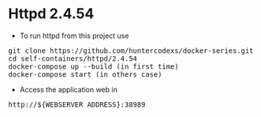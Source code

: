 # Httpd 2.4.54

- To run httpd from this project use

<pre>
git clone https://github.com/huntercodexs/docker-series.git .
cd self-containers/httpd/2.4.54
docker-compose up --build (in first time)
docker-compose start (in others case)
</pre>

- Access the application web in

<pre>
http://${WEBSERVER_ADDRESS}:38989
</pre>